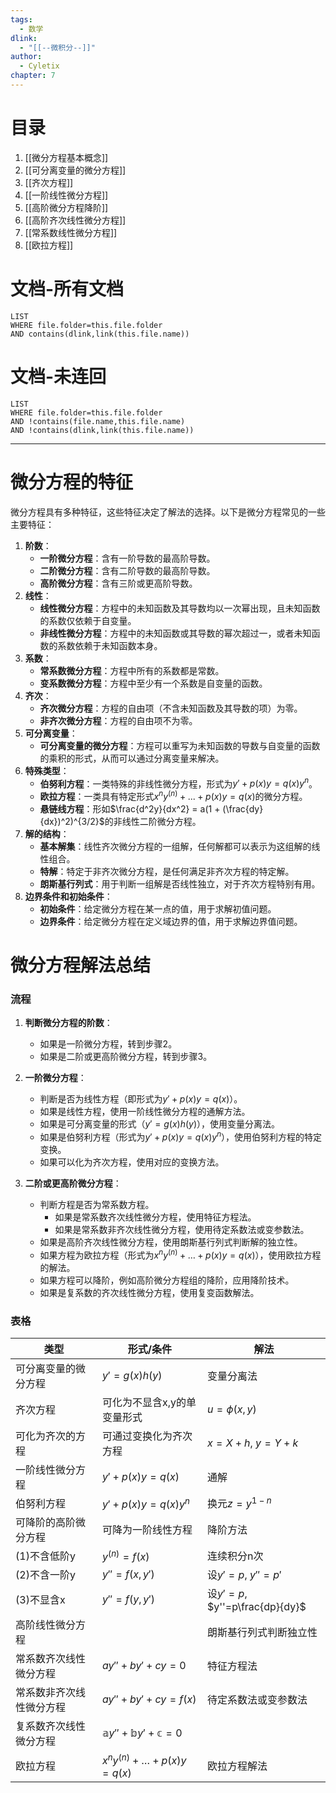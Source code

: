 ```yaml
---
tags:
  - 数学
dlink:
  - "[[--微积分--]]"
author:
  - Cyletix
chapter: 7
---
```

# 目录
1. [[微分方程基本概念]]
2. [[可分离变量的微分方程]]
3. [[齐次方程]]
4. [[一阶线性微分方程]]
5. [[高阶微分方程降阶]]
6. [[高阶齐次线性微分方程]]
7. [[常系数线性微分方程]]
8. [[欧拉方程]]

# 文档-所有文档
```dataview
LIST
WHERE file.folder=this.file.folder
AND contains(dlink,link(this.file.name))
```
# 文档-未连回
```dataview
LIST
WHERE file.folder=this.file.folder
AND !contains(file.name,this.file.name)
AND !contains(dlink,link(this.file.name))
```

---
# 微分方程的特征
微分方程具有多种特征，这些特征决定了解法的选择。以下是微分方程常见的一些主要特征：
1. **阶数**：
   - **一阶微分方程**：含有一阶导数的最高阶导数。
   - **二阶微分方程**：含有二阶导数的最高阶导数。
   - **高阶微分方程**：含有三阶或更高阶导数。
2. **线性**：
   - **线性微分方程**：方程中的未知函数及其导数均以一次幂出现，且未知函数的系数仅依赖于自变量。
   - **非线性微分方程**：方程中的未知函数或其导数的幂次超过一，或者未知函数的系数依赖于未知函数本身。
3. **系数**：
   - **常系数微分方程**：方程中所有的系数都是常数。
   - **变系数微分方程**：方程中至少有一个系数是自变量的函数。
4. **齐次**：
   - **齐次微分方程**：方程的自由项（不含未知函数及其导数的项）为零。
   - **非齐次微分方程**：方程的自由项不为零。
5. **可分离变量**：
   - **可分离变量的微分方程**：方程可以重写为未知函数的导数与自变量的函数的乘积的形式，从而可以通过分离变量来解决。
6. **特殊类型**：
   - **伯努利方程**：一类特殊的非线性微分方程，形式为$y' + p(x)y = q(x)y^n$。
   - **欧拉方程**：一类具有特定形式$x^ny^{(n)} + ... + p(x)y = q(x)$的微分方程。
   - **悬链线方程**：形如$\frac{d^2y}{dx^2} = a(1 + (\frac{dy}{dx})^2)^{3/2}$的非线性二阶微分方程。
7. **解的结构**：
   - **基本解集**：线性齐次微分方程的一组解，任何解都可以表示为这组解的线性组合。
   - **特解**：特定于非齐次微分方程，是任何满足非齐次方程的特定解。
   - **朗斯基行列式**：用于判断一组解是否线性独立，对于齐次方程特别有用。
8. **边界条件和初始条件**：
   - **初始条件**：给定微分方程在某一点的值，用于求解初值问题。
   - **边界条件**：给定微分方程在定义域边界的值，用于求解边界值问题。

# 微分方程解法总结

### 流程

1. **判断微分方程的阶数**：
   - 如果是一阶微分方程，转到步骤2。
   - 如果是二阶或更高阶微分方程，转到步骤3。

2. **一阶微分方程**：
   - 判断是否为线性方程（即形式为$y' + p(x)y = q(x)$）。
   - 如果是线性方程，使用一阶线性微分方程的通解方法。
   - 如果是可分离变量的形式（$y' = g(x)h(y)$），使用变量分离法。
   - 如果是伯努利方程（形式为$y' + p(x)y = q(x)y^n$），使用伯努利方程的特定变换。
   - 如果可以化为齐次方程，使用对应的变换方法。

3. **二阶或更高阶微分方程**：
   - 判断方程是否为常系数方程。
     - 如果是常系数齐次线性微分方程，使用特征方程法。
     - 如果是常系数非齐次线性微分方程，使用待定系数法或变参数法。
   - 如果是高阶齐次线性微分方程，使用朗斯基行列式判断解的独立性。
   - 如果方程为欧拉方程（形式为$x^n y^{(n)} + \dots + p(x)y = q(x)$），使用欧拉方程的解法。
   - 如果方程可以降阶，例如高阶微分方程组的降阶，应用降阶技术。
   - 如果是复系数的齐次线性微分方程，使用复变函数解法。

### 表格

| 类型           | 形式/条件                                     | 解法                            |
| ------------ | ----------------------------------------- | ----------------------------- |
| 可分离变量的微分方程   | $y' = g(x)h(y)$                           | 变量分离法                         |
| 齐次方程         | 可化为不显含x,y的单变量形式                           | $u=\phi(x,y)$                 |
| 可化为齐次的方程     | 可通过变换化为齐次方程                               | $x=X+h$, $y=Y+k$              |
| 一阶线性微分方程     | $y' + p(x)y = q(x)$                       | 通解                            |
| 伯努利方程        | $y' + p(x)y = q(x)y^n$                    | 换元$z=y^{1-n}$                 |
| 可降阶的高阶微分方程   | 可降为一阶线性方程                                 | 降阶方法                          |
| (1)不含低阶y     | $y^{(n)}=f(x)$                            | 连续积分n次                        |
| (2)不含一阶y     | $y''=f(x,y')$                             | 设$y'=p$, $y''=p'$             |
| (3)不显含x      | $y''=f(y,y')$                             | 设$y'=p$, $y''=p\frac{dp}{dy}$ |
| 高阶线性微分方程     |                                           | 朗斯基行列式判断独立性                   |
| 常系数齐次线性微分方程  | $a y'' + b y' + cy = 0$                   | 特征方程法                         |
| 常系数非齐次线性微分方程 | $a y'' + b y' + cy = f(x)$                | 待定系数法或变参数法                    |
| 复系数齐次线性微分方程  | $\mathbb{a}y''+\mathbb{b}y'+\mathbb{c}=0$ |                               |
| 欧拉方程         | $x^n y^{(n)} + \dots + p(x)y = q(x)$      | 欧拉方程解法                        |
